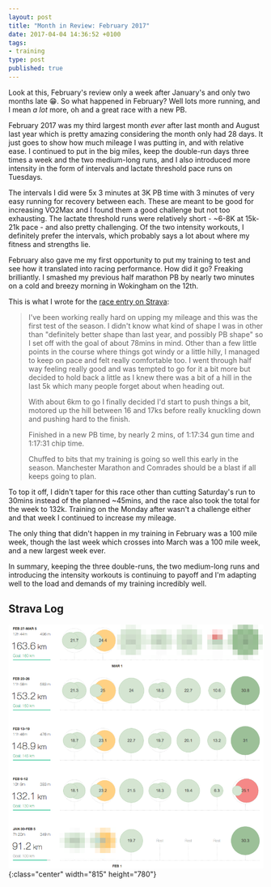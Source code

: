 ```yaml
---
layout: post
title: "Month in Review: February 2017"
date: 2017-04-04 14:36:52 +0100
tags:
- training
type: post
published: true
---
```


Look at this, February's review only a week after January's and only two months late 😁. So what happened in February? Well lots more running, and I mean _a lot_ more, oh and a great race with a new PB.

February 2017 was my third largest month _ever_ after last month and August last year which is pretty amazing considering the month only had 28 days. It just goes to show how much mileage I was putting in, and with relative ease. I continued to put in the big miles, keep the double-run days three times a week and the two medium-long runs, and I also introduced more intensity in the form of intervals and lactate threshold pace runs on Tuesdays.

The intervals I did were 5x 3 minutes at 3K PB time with 3 minutes of very easy running for recovery between each. These are meant to be good for increasing VO2Max and I found them a good challenge but not too exhausting. The lactate threshold runs were relatively short - ~6-8K at 15k-21k pace - and also pretty challenging. Of the two intensity workouts, I definitely prefer the intervals, which probably says a lot about where my fitness and strengths lie.

February also gave me my first opportunity to put my training to test and see how it translated into racing performance. How did it go? Freaking brilliantly. I smashed my previous half marathon PB by nearly two minutes on a cold and breezy morning in Wokingham on the 12th.

This is what I wrote for the [race entry on Strava](https://www.strava.com/activities/863756042/overview):

> I've been working really hard on upping my mileage and this was the first test of the season. I didn't know what kind of shape I was in other than "definitely better shape than last year, and possibly PB shape" so I set off with the goal of about 78mins in mind. Other than a few little points in the course where things got windy or a little hilly, I managed to keep on pace and felt really comfortable too. I went through half way feeling really good and was tempted to go for it a bit more but decided to hold back a little as I knew there was a bit of a hill in the last 5k which many people forget about when heading out.
>
> With about 6km to go I finally decided I'd start to push things a bit, motored up the hill between 16 and 17ks before really knuckling down and pushing hard to the finish.
>
> Finished in a new PB time, by nearly 2 mins, of 1:17:34 gun time and 1:17:31 chip time.
>
> Chuffed to bits that my training is going so well this early in the season. Manchester Marathon and Comrades should be a blast if all keeps going to plan.

To top it off, I didn't taper for this race other than cutting Saturday's run to 30mins instead of the planned ~45mins, and the race also took the total for the week to 132k. Training on the Monday after wasn't a challenge either and that week I continued to increase my mileage.

The only thing that didn't happen in my training in February was a 100 mile week, though the last week which crosses into March was a 100 mile week, and a new largest week ever.

In summary, keeping the three double-runs, the two medium-long runs and introducing the intensity workouts is continuing to payoff and I'm adapting well to the load and demands of my training incredibly well.

## Strava Log

![Strava log: February](/img/mir-feb-2017.png){:class="center" width="815" height="780"}
